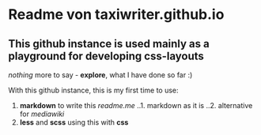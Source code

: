 # Readme von taxiwriter.github.io
## This github instance is used mainly as a playground for developing css-layouts

*nothing* more to say - **explore**, what I have done so far :)

With this github instance, this is my first time to use:
1. **markdown** to write this *readme.me*
..1. markdown as it is
..2. alternative for *mediawiki*
2. **less** and **scss** using this with **css**
